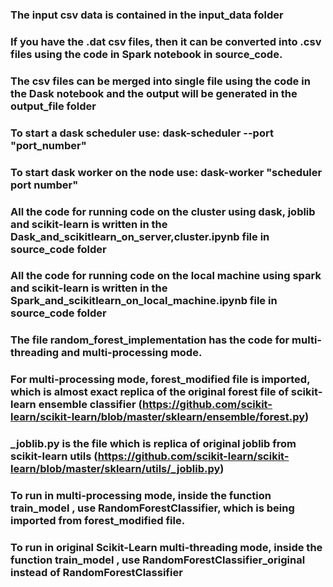 ### The input csv data is contained in the input_data folder
### If you have the .dat csv files, then it can be converted into .csv files using the code in Spark notebook in source_code.
### The csv files can be merged into single file using the code in the Dask notebook and the output will be generated in the output_file folder
### To start a dask scheduler use: dask-scheduler --port "port_number"
### To start dask worker on the node use: dask-worker "scheduler port number"
### All the code for running code on the cluster using dask, joblib and scikit-learn is written in the Dask_and_scikitlearn_on_server,cluster.ipynb file in source_code folder 
### All the code for running code on the local machine using spark and scikit-learn is written in the Spark_and_scikitlearn_on_local_machine.ipynb file in source_code folder 
### The file random_forest_implementation has the code for multi-threading and multi-processing mode.
### For multi-processing mode, forest_modified file is imported, which is almost exact replica of the original forest file of scikit-learn ensemble classifier (https://github.com/scikit-learn/scikit-learn/blob/master/sklearn/ensemble/forest.py)
### _joblib.py is the file which is replica of original joblib from scikit-learn utils (https://github.com/scikit-learn/scikit-learn/blob/master/sklearn/utils/_joblib.py)
### To run in multi-processing mode, inside the function **train_model** , use RandomForestClassifier, which is being imported from forest_modified file.
### To run in original Scikit-Learn multi-threading mode, inside the function **train_model** , use RandomForestClassifier_original instead of RandomForestClassifier
